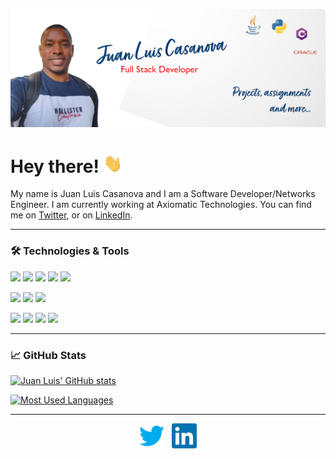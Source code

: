 ![Header](https://github.com/juanluiscr27/juanluiscr27/blob/main/header.png "Header")
# Hey there! <img src="https://github.com/juanluiscr27/juanluiscr27/blob/main/wave.gif" width="30px" height="30px" />
My name is Juan Luis Casanova and I am a Software Developer/Networks Engineer. I am currently working at Axiomatic Technologies.
You can find me on [Twitter](https://twitter.com/juanluiscr27), or on [LinkedIn](https://www.linkedin.com/in/juanluiscasanovar).

---
### &#x1F6E0; Technologies & Tools
<p>
 <img src="https://img.shields.io/badge/Python-3776AB?style=for-the-badge&logo=python&logoColor=white" />
 <img src="https://img.shields.io/badge/Java-ED8B00?style=for-the-badge&logo=java&logoColor=white" />
 <img src="https://img.shields.io/badge/C%23-239120?style=for-the-badge&logo=c-sharp&logoColor=white" />
 <img src="https://img.shields.io/badge/JavaScript-323330?style=for-the-badge&logo=javascript&logoColor=F7DF1E" />
 <img src="https://img.shields.io/badge/MySQL-00000F?style=for-the-badge&logo=mysql&logoColor=white" />
</p>
<p>
 <img src="https://img.shields.io/badge/.NET-512BD4?style=for-the-badge&logo=dotnet&logoColor=white" />
 <img src="https://img.shields.io/badge/Django-092E20?style=for-the-badge&logo=django&logoColor=white" />
 <img src="https://img.shields.io/badge/Flask-000000?style=for-the-badge&logo=flask&logoColor=white" />
</p>
<p>
 <img src="https://img.shields.io/badge/Visual_Studio_Code-0078D4?style=for-the-badge&logo=visual%20studio%20code&logoColor=white" />
 <img src="https://img.shields.io/badge/IntelliJ_IDEA-Editor?style=for-the-badge&logo=intellij-idea&logoColor=white&color=2bbc8a" />
 <img src="https://img.shields.io/badge/Visual_Studio-5C2D91?style=for-the-badge&logo=visual%20studio&logoColor=white" />
 <img src="https://img.shields.io/badge/Docker-Tools?style=for-the-badge&logo=docker&logoColor=white&color=2bbc8a" />
</p>

---
### &#x1f4c8; GitHub Stats

[![Juan Luis' GitHub stats](https://github-readme-stats.vercel.app/api?username=juanluiscr27&show_icons=true&theme=prussian)](https://github.com/juanluiscr27/juanluiscr27/README.md)

[![Most Used Languages](https://github-readme-stats.vercel.app/api/top-langs/?username=juanluiscr27&langs_count=4&theme=prussian)](https://github.com/juanluiscr27/juanluiscr27/README.md)

-----
<p align='center'>
<a href="https://twitter.com/juanluiscr27"><img height="40" src="https://github.com/juanluiscr27/juanluiscr27/blob/main/twitter.svg"></a>&nbsp;&nbsp;
<a href="https://www.linkedin.com/in/juanluiscasanovar"><img height="40" src="https://github.com/juanluiscr27/juanluiscr27/blob/main/linkedin.svg" style="fill: red;"></a>
</p>
